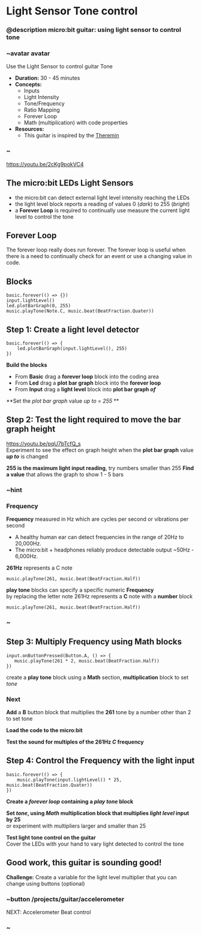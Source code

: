 # Light Sensor Tone control

### @description micro:bit guitar: using light sensor to control tone

### ~avatar avatar

Use the Light Sensor to control guitar Tone
* **Duration:** 30 - 45 minutes
* **Concepts:**
     * Inputs
     * Light Intensity
     * Tone/Frequency
     * Ratio Mapping
     * Forever Loop
     * Math (multiplication) with code properties  
* **Resources:**
     * This guitar is inspired by the [Theremin](https://en.wikipedia.org/wiki/Theremin)

### ~



https://youtu.be/2cKg9pokVC4

## The micro:bit LEDs Light Sensors 

- the micro:bit can detect external light level intensity reaching the LEDs 
- the light level block reports a reading of values 0 (*dark*) to 255 (*bright*)
- a **Forever Loop** is required to continually use measure the current light level to control the tone 

## Forever Loop

The forever loop really does run forever.  The forever loop is useful when there is a need to continually check for an event or use a changing value in code.

## Blocks

```cards
basic.forever(() => {})
input.lightLevel()
led.plotBarGraph(0, 255)
music.playTone(Note.C, music.beat(BeatFraction.Quater))
```

## Step 1: Create a light level detector
```blocks
basic.forever(() => {
    led.plotBarGraph(input.lightLevel(), 255)
})
```
**Build the  blocks**
  * From **Basic** drag a **forever loop** block into the coding area  
  * From **Led** drag a **plot bar graph** block into the **forever loop**  
  * From **Input** drag a **light level** block into **plot bar graph *of***  
  
**Set the *plot bar graph* value *up to* = *255* **  

## Step 2: Test the light required to move the bar graph height   
https://youtu.be/pqU7bTcfQ_s  
Experiment to see the effect on graph height when the **plot bar graph** value ***up to*** is changed  

**255 is the maximum light input reading**, try numbers smaller than 255 
**Find a value** that allows the graph to show 1 - 5 bars  

### ~hint
### Frequency  
**Frequency** measured in Hz  which are cycles per second or vibrations per second  
  * A healthy human ear can detect frequencies in the range of 20Hz to 20,000Hz.  
  * The micro:bit + headphones reliably produce detectable output ~50Hz - 6,000Hz.  

**261Hz** represents a C note
```blocks
music.playTone(261, music.beat(BeatFraction.Half))
```
**play tone** blocks can specify a specific numeric  **Frequency**   
by replacing the letter note 261Hz represents a **C** note with a **number** block
```blocks
music.playTone(261, music.beat(BeatFraction.Half))
```
### ~  

## Step 3: Multiply Frequency using Math blocks
 ```blocks
input.onButtonPressed(Button.A, () => {
    music.playTone(261 * 2, music.beat(BeatFraction.Half))
})
```  
create a **play tone** block using a **Math** section, **multiplication** block to set *tone*   

### Next  
**Add** a **B** button block that multiplies the **261** tone by a number other than 2 to set tone 
  
**Load the code to the micro:bit**  

**Test the sound for multiples of the 261Hz *C* frequency**  
  
## Step 4: Control the Frequency with the light input
```blocks
basic.forever(() => {
    music.playTone(input.lightLevel() * 25, music.beat(BeatFraction.Quater))
})
```
**Create a *forever loop* containing a *play tone* block**  
  
**Set *tone*, using *Math* multiplication block that multiplies *light level* input by 25**  
or experiment with multipliers larger and smaller than 25  
  
**Test light tone control on the guitar**  
Cover the LEDs with your hand to vary light detected to control the tone  

## Good work, this guitar is sounding good!
**Challenge:** Create a variable for the light level multiplier that you can change using buttons (optional)  

### ~button /projects/guitar/accelerometer  
NEXT: Accelerometer Beat control  
### ~
